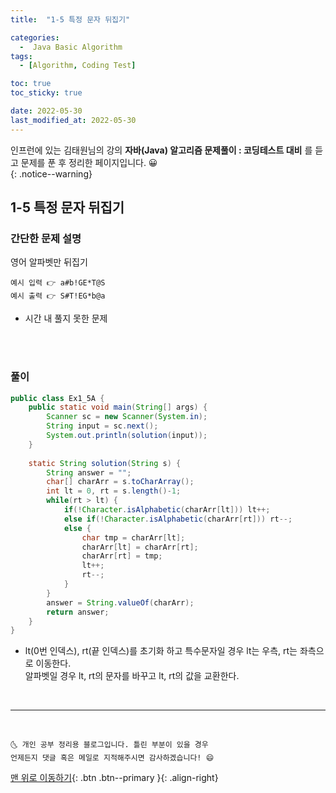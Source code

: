 ```yaml
---
title:  "1-5 특정 문자 뒤집기" 

categories:
  -  Java Basic Algorithm
tags:
  - [Algorithm, Coding Test]

toc: true
toc_sticky: true

date: 2022-05-30
last_modified_at: 2022-05-30
---
```


인프런에 있는 김태원님의 강의 **자바(Java) 알고리즘 문제풀이 : 코딩테스트 대비** 를 듣고 문제를 푼 후 정리한 페이지입니다. 😀  
{: .notice--warning}

## 1-5 특정 문자 뒤집기

### 간단한 문제 설명


영어 알파벳만 뒤집기 
```
예시 입력 👉 a#b!GE*T@S
예시 출력 👉 S#T!EG*b@a
```
- 시간 내 풀지 못한 문제
<br>




  
		
     
<br>

### 풀이 

```java
public class Ex1_5A {
	public static void main(String[] args) {
		Scanner sc = new Scanner(System.in);
		String input = sc.next();
		System.out.println(solution(input));
	}
	
	static String solution(String s) {
		String answer = "";
		char[] charArr = s.toCharArray();
		int lt = 0, rt = s.length()-1;
		while(rt > lt) {
			if(!Character.isAlphabetic(charArr[lt])) lt++;
			else if(!Character.isAlphabetic(charArr[rt])) rt--;
			else {
				char tmp = charArr[lt];
				charArr[lt] = charArr[rt];
				charArr[rt] = tmp;
				lt++;
				rt--;
			}
		}
		answer = String.valueOf(charArr);
		return answer;
	}
}
```
- lt(0번 인덱스), rt(끝 인덱스)를 초기화 하고 특수문자일 경우 lt는 우측, rt는 좌측으로 이동한다.<br>
알파벳일 경우 lt, rt의 문자를 바꾸고 lt, rt의 값을 교환한다.

<br>



***
<br>

    🌜 개인 공부 정리용 블로그입니다. 틀린 부분이 있을 경우 
    언제든지 댓글 혹은 메일로 지적해주시면 감사하겠습니다! 😄

[맨 위로 이동하기](#){: .btn .btn--primary }{: .align-right}